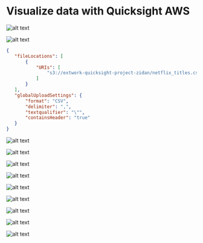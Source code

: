 # Visualize data with Quicksight AWS

![alt text](image.png)

![alt text](image-1.png)


```json
{
   "fileLocations": [
       {
           "URIs": [
               "s3://extwork-quicksight-project-zidan/netflix_titles.csv"
           ]
       }
   ],
   "globalUploadSettings": {
       "format": "CSV",
       "delimiter": ",",
       "textqualifier": "\"",
       "containsHeader": "true"
   }
}
```

![alt text](image-3.png)


![alt text](image-2.png)


![alt text](image-4.png)


![alt text](image-5.png)


![alt text](image-6.png)


![alt text](image-7.png)


![alt text](image-8.png)


![alt text](image-9.png)


![alt text](image-10.png)


